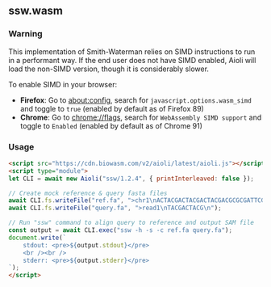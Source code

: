 ## ssw.wasm

### Warning

This implementation of Smith-Waterman relies on SIMD instructions to run in a performant way. If the end user does not have SIMD enabled, Aioli will load the non-SIMD version, though it is considerably slower.

To enable SIMD in your browser:

* **Firefox**: Go to [about:config](about:config), search for `javascript.options.wasm_simd` and toggle to `true` (enabled by default as of Firefox 89)
* **Chrome**: Go to [chrome://flags](chrome://flags), search for `WebAssembly SIMD support` and toggle to `Enabled` (enabled by default as of Chrome 91)

### Usage

```html
<script src="https://cdn.biowasm.com/v2/aioli/latest/aioli.js"></script>
<script type="module">
let CLI = await new Aioli("ssw/1.2.4", { printInterleaved: false });

// Create mock reference & query fasta files
await CLI.fs.writeFile("ref.fa", ">chr1\nACTACGACTACGACTACGACGCGCGATTCGCGCGCCGATATACGACTACGACTA\n");
await CLI.fs.writeFile("query.fa", ">read1\nTACGACTACG\n");

// Run "ssw" command to align query to reference and output SAM file
const output = await CLI.exec("ssw -h -s -c ref.fa query.fa");
document.write(`
    stdout: <pre>${output.stdout}</pre>
    <br /><br />
    stderr: <pre>${output.stderr}</pre>
`);
</script>
```
